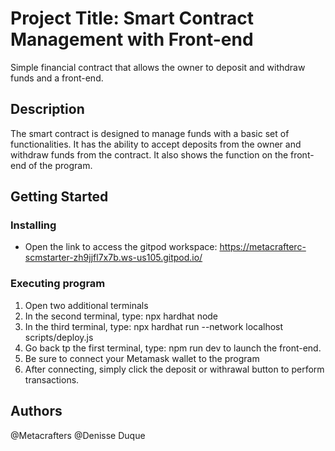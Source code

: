 # Project Title: Smart Contract Management with Front-end

Simple financial contract that allows the owner to deposit and withdraw funds and a front-end.

## Description

The smart contract is designed to manage funds with a basic set of functionalities. 
It has the ability to accept deposits from the owner and withdraw funds from the contract.
It also shows the function on the front-end of the program.

## Getting Started

### Installing

* Open the link to access the gitpod workspace: 
https://metacrafterc-scmstarter-zh9jjfl7x7b.ws-us105.gitpod.io/ 

### Executing program

1. Open two additional terminals 
2. In the second terminal, type: npx hardhat node
3. In the third terminal, type: npx hardhat run --network localhost scripts/deploy.js
4. Go back tp the first terminal, type: npm run dev to launch the front-end.
5. Be sure to connect your Metamask wallet to the program
6. After connecting, simply click the deposit or withrawal button to perform transactions.

## Authors
@Metacrafters
@Denisse Duque

